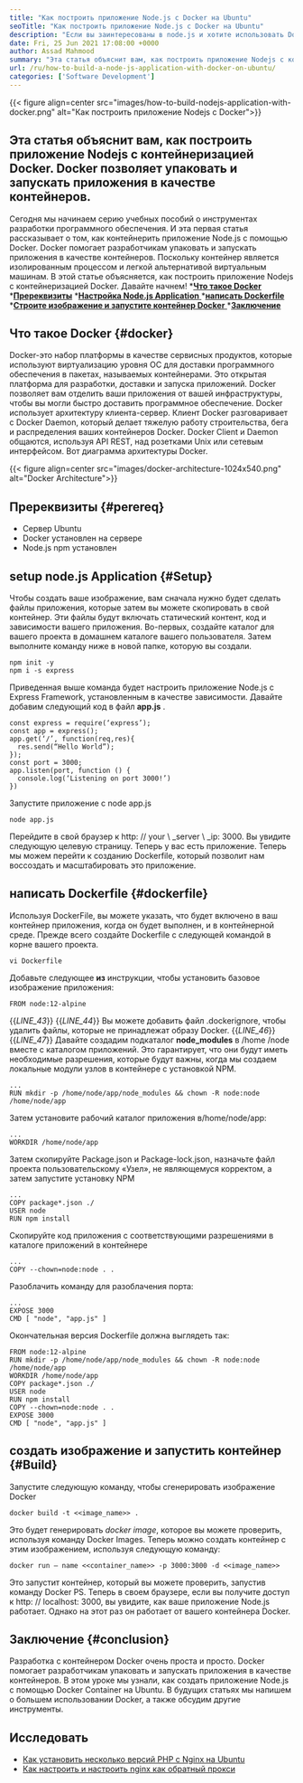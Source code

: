 ```yaml
---
title: "Как построить приложение Node.js с Docker на Ubuntu" 
seoTitle: "Как построить приложение Node.js с Docker на Ubuntu" 
description: "Если вы заинтересованы в node.js и хотите использовать Docker. Этот урок проведет вас, как построить приложение Nodejs с Docker." 
date: Fri, 25 Jun 2021 17:08:00 +0000
author: Assad Mahmood
summary: "Эта статья объяснит вам, как построить приложение Nodejs с контейнеризацией Docker. Docker позволяет упаковать и запускать приложения в качестве контейнеров." 
url: /ru/how-to-build-a-node-js-application-with-docker-on-ubuntu/
categories: ['Software Development']
---
```


{{< figure align=center src="images/how-to-build-nodejs-application-with-docker.png" alt="Как построить приложение Nodejs с Docker">}}


## Эта статья объяснит вам, как построить приложение Nodejs с контейнеризацией Docker. Docker позволяет упаковать и запускать приложения в качестве контейнеров.
Сегодня мы начинаем серию учебных пособий о инструментах разработки программного обеспечения. И эта первая статья рассказывает о том, как контейнерить приложение Node.js с помощью Docker. Docker помогает разработчикам упаковать и запускать приложения в качестве контейнеров. Поскольку контейнер является изолированным процессом и легкой альтернативой виртуальным машинам. В этой статье объясняется, как построить приложение Nodejs с контейнеризацией Docker. Давайте начнем!
  *[**Что такое Docker** ][1]
  ***[Пререквизиты][2]** 
  *[**Настройка Node.js Application** ][3]
  *[**написать Dockerfile** ][4]
  *[**Строите изображение и запустите контейнер Docker** ][5]
  *[**Заключение** ][6]

## Что такое Docker   {#docker}
Docker-это набор платформы в качестве сервисных продуктов, которые используют виртуализацию уровня ОС для доставки программного обеспечения в пакетах, называемых контейнерами. Это открытая платформа для разработки, доставки и запуска приложений. Docker позволяет вам отделить ваши приложения от вашей инфраструктуры, чтобы вы могли быстро доставить программное обеспечение.
Docker использует архитектуру клиента-сервер. Клиент Docker разговаривает с Docker Daemon, который делает тяжелую работу строительства, бега и распределения ваших контейнеров Docker. Docker Client и Daemon общаются, используя API REST, над розетками Unix или сетевым интерфейсом. Вот диаграмма архитектуры Docker.

{{< figure align=center src="images/docker-architecture-1024x540.png" alt="Docker Architecture">}}


## Пререквизиты   {#perereq}
  * Сервер Ubuntu
  * Docker установлен на сервере
  * Node.js npm установлен

## setup node.js Application   {#Setup}
Чтобы создать ваше изображение, вам сначала нужно будет сделать файлы приложения, которые затем вы можете скопировать в свой контейнер. Эти файлы будут включать статический контент, код и зависимости вашего приложения.
Во-первых, создайте каталог для вашего проекта в домашнем каталоге вашего пользователя. Затем выполните команду ниже в новой папке, которую вы создали.
```
npm init -y
npm i -s express
```
Приведенная выше команда будет настроить приложение Node.js с Express Framework, установленным в качестве зависимости. Давайте добавим следующий код в файл **app.js** .
```
const express = require(‘express’);
const app = express();
app.get(‘/’, function(req,res){
  res.send(“Hello World”);
});
const port = 3000;
app.listen(port, function () {
  console.log(‘Listening on port 3000!’)
})
```
Запустите приложение с node app.js
```
node app.js
```
Перейдите в свой браузер к http: // your \ _server \ _ip: 3000. Вы увидите следующую целевую страницу.
Теперь у вас есть приложение. Теперь мы можем перейти к созданию Dockerfile, который позволит нам воссоздать и масштабировать это приложение.

## написать Dockerfile   {#dockerfile}
Используя DockerFile, вы можете указать, что будет включено в ваш контейнер приложения, когда он будет выполнен, и в контейнерной среде.
Прежде всего создайте Dockerfile с следующей командой в корне вашего проекта.
```
vi Dockerfile
```
Добавьте следующее **из**  инструкции, чтобы установить базовое изображение приложения:
```
FROM node:12-alpine
```
{{_LINE_43_}}
{{_LINE_44_}}
    Вы можете добавить файл .dockerignore, чтобы удалить файлы, которые не принадлежат образу Docker.
{{_LINE_46_}}
{{_LINE_47_}}
Давайте создадим подкаталог **node_modules**  в /home /node вместе с каталогом приложений. Это гарантирует, что они будут иметь необходимые разрешения, которые будут важны, когда мы создаем локальные модули узлов в контейнере с установкой NPM.
```
...
RUN mkdir -p /home/node/app/node_modules && chown -R node:node /home/node/app
```
Затем установите рабочий каталог приложения в/home/node/app:
```
...
WORKDIR /home/node/app
```
Затем скопируйте Package.json и Package-lock.json, назначьте файл проекта пользовательскому «Узел», не являющемуся корректом, а затем запустите установку NPM
```
...
COPY package*.json ./
USER node
RUN npm install
```
Скопируйте код приложения с соответствующими разрешениями в каталоге приложений в контейнере
```
...
COPY --chown=node:node . .
```
Разоблачить команду для разоблачения порта:
```
...
EXPOSE 3000
CMD [ "node", "app.js" ]
```
Окончательная версия Dockerfile должна выглядеть так:
```
FROM node:12-alpine
RUN mkdir -p /home/node/app/node_modules && chown -R node:node /home/node/app
WORKDIR /home/node/app
COPY package*.json ./
USER node
RUN npm install
COPY --chown=node:node . .
EXPOSE 3000
CMD [ "node", "app.js" ]
```

## создать изображение и запустить контейнер   {#Build}
Запустите следующую команду, чтобы сгенерировать изображение Docker
```
docker build -t <<image_name>> .
```
Это будет генерировать _docker image_, которое вы можете проверить, используя команду Docker Images. Теперь можно создать контейнер с этим изображением, используя следующую команду:
```
docker run — name <<container_name>> -p 3000:3000 -d <<image_name>>
```
Это запустит контейнер, который вы можете проверить, запустив команду Docker PS. Теперь в своем браузере, если вы получите доступ к http: // localhost: 3000, вы увидите, как ваше приложение Node.js работает. Однако на этот раз он работает от вашего контейнера Docker.

## Заключение   {#conclusion}
Разработка с контейнером Docker очень проста и просто. Docker помогает разработчикам упаковать и запускать приложения в качестве контейнеров. В этом уроке мы узнали, как создать приложение Node.js с помощью Docker Container на Ubuntu. В будущих статьях мы напишем о большем использовании Docker, а также обсудим другие инструменты.

## Исследовать
  * [Как установить несколько версий PHP с Nginx на Ubuntu][7]
  * [Как настроить и настроить nginx как обратный прокси][8]

  
[1]: #docker
[2]: #prereq
[3]: #setup
[4]: #dockerfile
[5]: #build
[6]: #conclusion
[7]: https://blog.containerize.com/web-server-solution-stack/how-to-install-multiple-php-versions-with-nginx-on-ubuntu/
[8]: https://blog.containerize.com/web-server-solution-stack/how-to-setup-and-configure-nginx-as-reverse-proxy/
